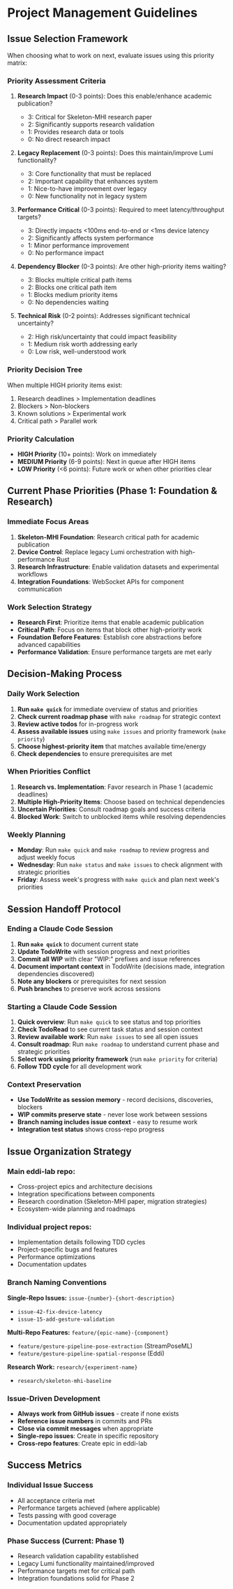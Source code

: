 # Project Management Guidelines

## Issue Selection Framework

When choosing what to work on next, evaluate issues using this priority matrix:

### Priority Assessment Criteria

1. **Research Impact** (0-3 points): Does this enable/enhance academic publication?
   - 3: Critical for Skeleton-MHI research paper
   - 2: Significantly supports research validation
   - 1: Provides research data or tools
   - 0: No direct research impact

2. **Legacy Replacement** (0-3 points): Does this maintain/improve Lumi functionality?
   - 3: Core functionality that must be replaced
   - 2: Important capability that enhances system
   - 1: Nice-to-have improvement over legacy
   - 0: New functionality not in legacy system

3. **Performance Critical** (0-3 points): Required to meet latency/throughput targets?
   - 3: Directly impacts <100ms end-to-end or <1ms device latency
   - 2: Significantly affects system performance
   - 1: Minor performance improvement
   - 0: No performance impact

4. **Dependency Blocker** (0-3 points): Are other high-priority items waiting?
   - 3: Blocks multiple critical path items
   - 2: Blocks one critical path item
   - 1: Blocks medium priority items
   - 0: No dependencies waiting

5. **Technical Risk** (0-2 points): Addresses significant technical uncertainty?
   - 2: High risk/uncertainty that could impact feasibility
   - 1: Medium risk worth addressing early
   - 0: Low risk, well-understood work

### Priority Decision Tree

When multiple HIGH priority items exist:
1. Research deadlines > Implementation deadlines
2. Blockers > Non-blockers
3. Known solutions > Experimental work
4. Critical path > Parallel work

### Priority Calculation
- **HIGH Priority** (10+ points): Work on immediately
- **MEDIUM Priority** (6-9 points): Next in queue after HIGH items
- **LOW Priority** (<6 points): Future work or when other priorities clear

## Current Phase Priorities (Phase 1: Foundation & Research)

### Immediate Focus Areas
1. **Skeleton-MHI Foundation**: Research critical path for academic publication
2. **Device Control**: Replace legacy Lumi orchestration with high-performance Rust
3. **Research Infrastructure**: Enable validation datasets and experimental workflows
4. **Integration Foundations**: WebSocket APIs for component communication

### Work Selection Strategy
- **Research First**: Prioritize items that enable academic publication
- **Critical Path**: Focus on items that block other high-priority work
- **Foundation Before Features**: Establish core abstractions before advanced capabilities
- **Performance Validation**: Ensure performance targets are met early

## Decision-Making Process

### Daily Work Selection
1. **Run `make quick`** for immediate overview of status and priorities
2. **Check current roadmap phase** with `make roadmap` for strategic context
3. **Review active todos** for in-progress work
4. **Assess available issues** using `make issues` and priority framework (`make priority`)
5. **Choose highest-priority item** that matches available time/energy
6. **Check dependencies** to ensure prerequisites are met

### When Priorities Conflict
1. **Research vs. Implementation**: Favor research in Phase 1 (academic deadlines)
2. **Multiple High-Priority Items**: Choose based on technical dependencies
3. **Uncertain Priorities**: Consult roadmap goals and success criteria
4. **Blocked Work**: Switch to unblocked items while resolving dependencies

### Weekly Planning
- **Monday**: Run `make quick` and `make roadmap` to review progress and adjust weekly focus
- **Wednesday**: Run `make status` and `make issues` to check alignment with strategic priorities
- **Friday**: Assess week's progress with `make quick` and plan next week's priorities

## Session Handoff Protocol

### Ending a Claude Code Session
1. **Run `make quick`** to document current state
2. **Update TodoWrite** with session progress and next priorities
3. **Commit all WIP** with clear "WIP:" prefixes and issue references
4. **Document important context** in TodoWrite (decisions made, integration dependencies discovered)
5. **Note any blockers** or prerequisites for next session
6. **Push branches** to preserve work across sessions

### Starting a Claude Code Session
1. **Quick overview**: Run `make quick` to see status and top priorities
2. **Check TodoRead** to see current task status and session context
3. **Review available work**: Run `make issues` to see all open issues
4. **Consult roadmap**: Run `make roadmap` to understand current phase and strategic priorities
5. **Select work using priority framework** (run `make priority` for criteria)
6. **Follow TDD cycle** for all development work

### Context Preservation
- **Use TodoWrite as session memory** - record decisions, discoveries, blockers
- **WIP commits preserve state** - never lose work between sessions
- **Branch naming includes issue context** - easy to resume work
- **Integration test status** shows cross-repo progress

## Issue Organization Strategy

### Main eddi-lab repo:
- Cross-project epics and architecture decisions
- Integration specifications between components
- Research coordination (Skeleton-MHI paper, migration strategies)
- Ecosystem-wide planning and roadmaps

### Individual project repos:
- Implementation details following TDD cycles
- Project-specific bugs and features
- Performance optimizations
- Documentation updates

### Branch Naming Conventions

**Single-Repo Issues:** `issue-{number}-{short-description}`
- `issue-42-fix-device-latency`
- `issue-15-add-gesture-validation`

**Multi-Repo Features:** `feature/{epic-name}-{component}`
- `feature/gesture-pipeline-pose-extraction` (StreamPoseML)
- `feature/gesture-pipeline-spatial-response` (Eddi)

**Research Work:** `research/{experiment-name}`
- `research/skeleton-mhi-baseline`

### Issue-Driven Development
- **Always work from GitHub issues** - create if none exists
- **Reference issue numbers** in commits and PRs
- **Close via commit messages** when appropriate
- **Single-repo issues**: Create in specific repository
- **Cross-repo features**: Create epic in eddi-lab

## Success Metrics

### Individual Issue Success
- All acceptance criteria met
- Performance targets achieved (where applicable)
- Tests passing with good coverage
- Documentation updated appropriately

### Phase Success (Current: Phase 1)
- Research validation capability established
- Legacy Lumi functionality maintained/improved
- Performance targets met for critical path
- Integration foundations solid for Phase 2
